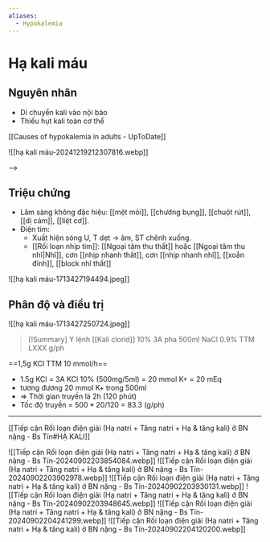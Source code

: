 ```yaml
---
aliases:
  - Hypokalemia
---
```

# Hạ kali máu
## Nguyên nhân
- Di chuyển kali vào nội bào
- Thiếu hụt kali toàn cơ thể

[[Causes of hypokalemia in adults - UpToDate]]

![[hạ kali máu-20241219212307816.webp]]

--> 

## Triệu chứng
- Lâm sàng không đặc hiệu: [[mệt mỏi]], [[chướng bụng]], [[chuột rút]], [[dị cảm]], [[liệt cơ]].
- Điện tim:
	- Xuất hiện sóng U, T dẹt → âm, ST chênh xuống.
	- [[Rối loạn nhịp tim]]: [[Ngoại tâm thu thất]] hoặc [[Ngoại tâm thu nhĩ|Nhĩ]], cơn [[nhịp nhanh thất]], cơn [[nhịp nhanh nhĩ]], [[xoắn đỉnh]], [[block nhĩ thất]]

![[hạ kali máu-1713427194494.jpeg]]
## Phân độ và điều trị
![[hạ kali máu-1713427250724.jpeg]]


> [!Summary] Y lệnh
> [[Kali clorid]] 10% 3A pha 500ml NaCl 0.9% TTM LXXX g/ph

==1,5g KCl TTM 10 mmol/h==
- 1.5g KCl = 3A KCl 10% (500mg/5ml) = 20 mmol K+ = 20 mEq
- tương đương 20 mmol K+ trong 500ml
- => Thời gian truyền là 2h (120 phút)
- Tốc độ truyền = $500*20/120$ = 83.3 (g/ph)

---
[[Tiếp cận Rối loạn điện giải (Hạ natri + Tăng natri + Hạ & tăng kali) ở BN nặng - Bs Tín#HẠ KALI]]

![[Tiếp cận Rối loạn điện giải (Hạ natri + Tăng natri + Hạ & tăng kali) ở BN nặng - Bs Tín-20240902203854084.webp]]
![[Tiếp cận Rối loạn điện giải (Hạ natri + Tăng natri + Hạ & tăng kali) ở BN nặng - Bs Tín-20240902203902978.webp]]
![[Tiếp cận Rối loạn điện giải (Hạ natri + Tăng natri + Hạ & tăng kali) ở BN nặng - Bs Tín-20240902203930131.webp]]
![[Tiếp cận Rối loạn điện giải (Hạ natri + Tăng natri + Hạ & tăng kali) ở BN nặng - Bs Tín-20240902203948645.webp]]
![[Tiếp cận Rối loạn điện giải (Hạ natri + Tăng natri + Hạ & tăng kali) ở BN nặng - Bs Tín-20240902204241299.webp]]
![[Tiếp cận Rối loạn điện giải (Hạ natri + Tăng natri + Hạ & tăng kali) ở BN nặng - Bs Tín-20240902204120200.webp]]
